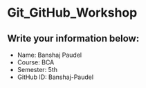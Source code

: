 # Git_GitHub_Workshop

## Write your information below:

- Name: Banshaj Paudel
- Course: BCA
- Semester: 5th
- GitHub ID: Banshaj-Paudel
